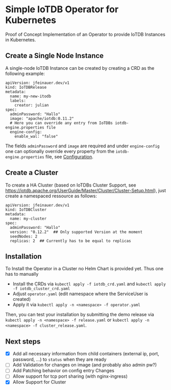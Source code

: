 # Simple IoTDB Operator for Kubernetes

Proof of Concept Implementation of an Operator to provide IoTDB Instances in Kubernetes.

## Create a Single Node Instance

A single-node IoTDB Instance can be created by creating a CRD as the following example:

```
apiVersion: jfeinauer.dev/v1
kind: IoTDBRelease
metadata:
  name: my-new-itodb
  labels:
    creator: julian
spec:
  adminPassword: "Hallo"
  image: "apache/iotdb:0.11.2"
  # Here you can override any entry from IoTDBs iotdb-engine.properties file
  engine-config:
    enable_wal: "false"
```

The fields `adminPassword` and `image` are required and under `engine-config` one can optionally override every property from the `iotdb-engine.properties` file, see [Configuration](http://iotdb.apache.org/UserGuide/V0.10.x/Server/Config%20Manual.html).

## Create a Cluster

To create a HA Cluster (based on IoTDBs Cluster Support, see https://iotdb.apache.org/UserGuide/Master/Cluster/Cluster-Setup.html), just create a namespaced ressource as follows:

```
apiVersion: jfeinauer.dev/v1
kind: IoTDBCluster
metadata:
  name: my-cluster
spec:
  adminPassword: "Hallo"
  version: "0.12.2"  ## Only supported Version at the moment
  seedNodes: 2
  replicas: 2  ## Currently has to be equal to replicas
```

## Installation

To Install the Operator in a Cluster no Helm Chart is provided yet.
Thus one has to manually

* Install the CRDs via `kubectl apply -f iotdb_crd.yaml` and `kubectl apply -f iotdb_cluster_crd.yaml`
* Adjust `operator.yaml` (edit namespace where the ServiceUser is created)
* Apply it via `kubectl apply -n <namespace> -f operator.yaml`

Then, you can test your installation by submitting the demo release via `kubectl apply -n <namespace> -f release.yaml` or `kubectl apply -n <namespace> -f cluster_release.yaml`.

## Next steps

- [x] Add all necessary information from child containers (external ip, port, password, ...) to `status` when they are ready
- [ ] Add Validation for changes on image (and probably also admin pw?)
- [ ] Add Patching behavior on config entry Changes
- [ ] Allow support for tcp port sharing (with nginx-ingress)
- [x] Allow Support for Cluster